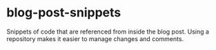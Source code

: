 # blog-post-snippets
Snippets of code that are referenced from inside the blog post. Using a repository makes it easier to manage changes and comments.
